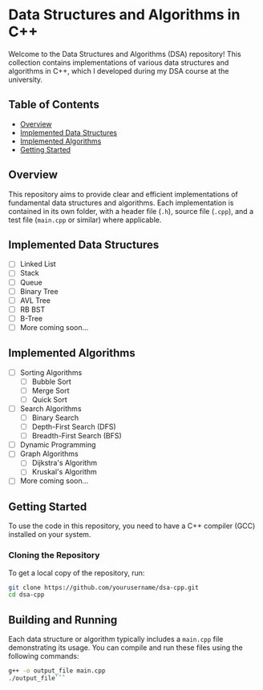 # Data Structures and Algorithms in C++

Welcome to the Data Structures and Algorithms (DSA) repository! 
This collection contains implementations of various data structures and algorithms in C++, 
which I developed during my DSA course at the university.

## Table of Contents

- [Overview](#overview)
- [Implemented Data Structures](#implemented-data-structures)
- [Implemented Algorithms](#implemented-algorithms)
- [Getting Started](#getting-started)

## Overview

This repository aims to provide clear and efficient implementations of fundamental data structures and algorithms. Each implementation is contained in its own folder, with a header file (`.h`), source file (`.cpp`), and a test file (`main.cpp` or similar) where applicable.

## Implemented Data Structures

- [ ] Linked List
- [ ] Stack
- [ ] Queue
- [ ] Binary Tree
- [ ] AVL Tree
- [ ] RB BST
- [ ] B-Tree
- [ ] More coming soon...

## Implemented Algorithms

- [ ] Sorting Algorithms
  - [ ] Bubble Sort
  - [ ] Merge Sort
  - [ ] Quick Sort
- [ ] Search Algorithms
  - [ ] Binary Search
  - [ ] Depth-First Search (DFS)
  - [ ] Breadth-First Search (BFS)
- [ ] Dynamic Programming
- [ ] Graph Algorithms
  - [ ] Dijkstra's Algorithm
  - [ ] Kruskal's Algorithm
- [ ] More coming soon...

## Getting Started

To use the code in this repository, you need to have a C++ compiler (GCC) installed on your system. 

### Cloning the Repository

To get a local copy of the repository, run:

```bash
git clone https://github.com/yourusername/dsa-cpp.git
cd dsa-cpp
```
## Building and Running

Each data structure or algorithm typically includes a `main.cpp` file demonstrating its usage. You can compile and run these files using the following commands:

```bash
g++ -o output_file main.cpp
./output_file```
```
